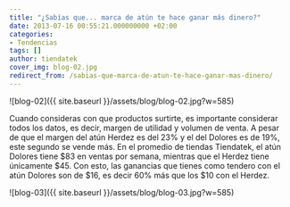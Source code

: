```yaml
---
title: "¿Sabías que... marca de atún te hace ganar más dinero?"
date: 2013-07-16 00:55:21.000000000 +02:00
categories:
- Tendencias
tags: []
author: tiendatek
cover_img: blog-02.jpg
redirect_from: /sabias-que-marca-de-atun-te-hace-ganar-mas-dinero/
---
```

![blog-02]({{ site.baseurl }}/assets/blog/blog-02.jpg?w=585)

Cuando consideras con que productos surtirte, es importante considerar todos los datos, es decir, margen de 
utilidad y volumen de venta. A pesar de que el margen del atún Herdez es del 23% y el del Dolores es de 19%, 
este segundo se vende más. En el promedio de tiendas Tiendatek, el atún Dolores tiene $83 en ventas por 
semana, mientras que el Herdez tiene únicamente $45. Con esto, las ganancias que tienes como tendero con el 
atún Dolores son de $16, es decir 60% más que los $10 con el Herdez.

![blog-03]({{ site.baseurl }}/assets/blog/blog-03.jpg?w=585)
